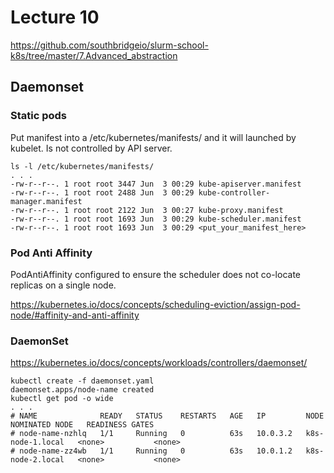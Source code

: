 # Lecture 10

https://github.com/southbridgeio/slurm-school-k8s/tree/master/7.Advanced_abstraction

## Daemonset
### Static pods
Put manifest into a /etc/kubernetes/manifests/ and it will launched by kubelet.
Is not controlled by API server.
```
ls -l /etc/kubernetes/manifests/
. . .
-rw-r--r--. 1 root root 3447 Jun  3 00:29 kube-apiserver.manifest
-rw-r--r--. 1 root root 2488 Jun  3 00:29 kube-controller-manager.manifest
-rw-r--r--. 1 root root 2122 Jun  3 00:27 kube-proxy.manifest
-rw-r--r--. 1 root root 1693 Jun  3 00:29 kube-scheduler.manifest
-rw-r--r--. 1 root root 1693 Jun  3 00:29 <put_your_manifest_here>
```

### Pod Anti Affinity
PodAntiAffinity configured to ensure the scheduler does not co-locate replicas on a single node.

https://kubernetes.io/docs/concepts/scheduling-eviction/assign-pod-node/#affinity-and-anti-affinity

### DaemonSet
https://kubernetes.io/docs/concepts/workloads/controllers/daemonset/

```
kubectl create -f daemonset.yaml 
daemonset.apps/node-name created
kubectl get pod -o wide
. . .
# NAME              READY   STATUS    RESTARTS   AGE   IP         NODE               NOMINATED NODE   READINESS GATES
# node-name-nzhlq   1/1     Running   0          63s   10.0.3.2   k8s-node-1.local   <none>           <none>
# node-name-zz4wb   1/1     Running   0          63s   10.0.1.2   k8s-node-2.local   <none>           <none>
```
